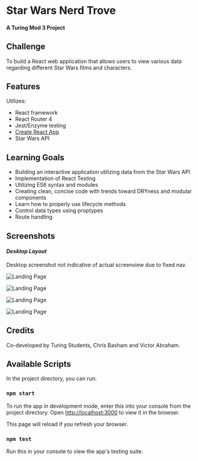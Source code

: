 # Star Wars Nerd Trove
#### A Turing Mod 3 Project


## Challenge
To build a React web application that allows users to view various data regarding different Star Wars films and characters.

## Features
Utilizes:
- React framework
- React Router 4
- Jest/Enzyme testing
- [Create React App](https://github.com/facebook/create-react-app)
- Star Wars API


## Learning Goals
- Building an interactive application utilizing data from the Star Wars API
- Implementation of React Testing
- Utilizing ES6 syntax and modules
- Creating clean, concise code with trends toward DRYness and modular components
- Learn how to properly use lifecycle methods
- Control data types using proptypes
- Route handling

## Screenshots
#### *Desktop Layout*

Desktop screenshot not indicative of actual screenview due to fixed nav.

![Landing Page]()

![Landing Page]()

![Landing Page]()

![Landing Page]()


## Credits
Co-developed by Turing Students, Chris Basham and Victor Abraham.

## Available Scripts

In the project directory, you can run:

### `npm start`

To run the app in development mode, enter this into your console from the project directory.
Open [http://localhost:3000](http://localhost:3000) to view it in the browser.

This page will reload if you refresh your browser.

### `npm test`

Run this in your console to view the app's testing suite.
